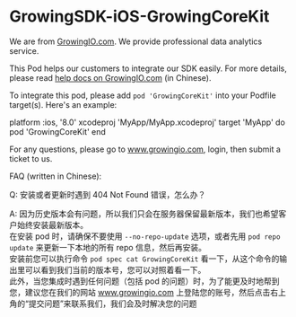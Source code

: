 # GrowingSDK-iOS-GrowingCoreKit

We are from [GrowingIO.com](http://growingio.com/). We provide professional data analytics service.

This Pod helps our customers to integrate our SDK easily. For more details, please read [help docs on GrowingIO.com](https://docs.growingio.com/v3/developer-manual/sdkintegrated/ios-sdk/) (in Chinese).

To integrate this pod, please add `pod 'GrowingCoreKit'` into your Podfile target(s). Here's an example:

platform :ios, '8.0'
xcodeproj 'MyApp/MyApp.xcodeproj'
target 'MyApp' do
pod 'GrowingCoreKit'
end

For any questions, please go to www.growingio.com, login, then submit a ticket to us.

FAQ (written in Chinese):

Q: 安装或者更新时遇到 404 Not Found 错误，怎么办？

A: 因为历史版本会有问题，所以我们只会在服务器保留最新版本，我们也希望客户始终安装最新版本。   
在安装 pod 时，请确保不要使用 ```--no-repo-update``` 选项，或者先用 ```pod repo update``` 来更新一下本地的所有 repo 信息，然后再安装。   
安装前您可以执行命令 ```pod spec cat GrowingCoreKit``` 看一下，从这个命令的输出里可以看到我们当前的版本号，您可以对照着看一下。   
此外，当您集成时遇到任何问题（包括 pod 的问题）时，为了能更及时地帮到您，建议您在我们的网站 www.growingio.com 上登陆您的账号，然后点击右上角的“提交问题”来联系我们，我们会及时解决您的问题
